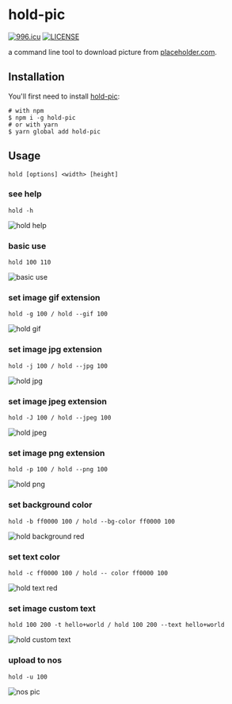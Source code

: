 # hold-pic

[![996.icu](https://img.shields.io/badge/link-996.icu-red.svg)](https://996.icu)
[![LICENSE](https://img.shields.io/badge/license-Anti%20996-blue.svg)](https://github.com/996icu/996.ICU/blob/master/LICENSE)

a command line tool to download picture from [placeholder.com](https://placeholder.com/).

## Installation

You'll first need to install [hold-pic](https://github.com/AIluffy/hold):

```
# with npm
$ npm i -g hold-pic
# or with yarn
$ yarn global add hold-pic
```

## Usage

```shell
hold [options] <width> [height]
```

### see help

```shell
hold -h
```

![hold help](https://haitao.nos.netease.com/622a3dfc-cb28-4652-8e02-9d296e467d5f_1432_516.jpg)

### basic use

```shell
hold 100 110
```

![basic use](https://via.placeholder.com/100x110.jpg)

### set image gif extension

```shell
hold -g 100 / hold --gif 100
```

![hold gif](https://via.placeholder.com/100.gif)

### set image jpg extension

```shell
hold -j 100 / hold --jpg 100
```

![hold jpg](https://via.placeholder.com/100.jpg)


### set image jpeg extension

```shell
hold -J 100 / hold --jpeg 100
```

![hold jpeg](https://via.placeholder.com/100.jpeg)

### set image png extension

```shell
hold -p 100 / hold --png 100
```

![hold png](https://via.placeholder.com/100.png)

### set background color

```shell
hold -b ff0000 100 / hold --bg-color ff0000 100
```

![hold background red](https://via.placeholder.com/100.jpg/ff0000)

### set text color

```shell
hold -c ff0000 100 / hold -- color ff0000 100
```

![hold text red](https://via.placeholder.com/100.jpg//ff0000)

### set image custom text

```shell
hold 100 200 -t hello+world / hold 100 200 --text hello+world
```

![hold custom text](https://via.placeholder.com/100x200.jpg?text=hello+world)

### upload to nos

```shell
hold -u 100
```

![nos pic](https://haitao.nos.netease.com/aff07996-dd26-4642-a409-e357b2391e9d_100_100.jpg)

